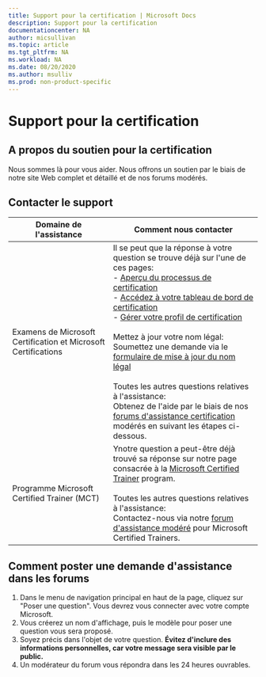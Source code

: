 ```yaml
---
title: Support pour la certification | Microsoft Docs
description: Support pour la certification
documentationcenter: NA
author: micsullivan
ms.topic: article
ms.tgt_pltfrm: NA
ms.workload: NA
ms.date: 08/20/2020
ms.author: msulliv
ms.prod: non-product-specific
---
```

# Support pour la certification

## A propos du soutien pour la certification

Nous sommes là pour vous aider. Nous offrons un soutien par le biais de notre site Web complet et détaillé et de nos forums modérés.

## Contacter le support

| Domaine de l'assistance | Comment nous contacter |
| ------------- | --- |
| Examens de Microsoft Certification et  Microsoft Certifications | Il se peut que la réponse à votre question se trouve déjà sur l'une de ces pages:<br/> - [Aperçu du processus de certification](/learn/certifications/certification-process-overview)<br/>- [Accédez à votre tableau de bord de certification](/learn/certifications/access-certification-dashboard) <br/>- [Gérer votre profil de certification](/learn/certifications/manage-certification-profile)<br/><br/> Mettez à jour votre nom légal:<br/> Soumettez une demande via le [formulaire de mise à jour du nom légal](https://support.microsoft.com/en-us/supportrequestform/de16815f-2fa5-576e-4946-70cae21a4eeb)<br/><br/> Toutes les autres questions relatives à l'assistance:<br/> Obtenez de l'aide par le biais de nos [forums d'assistance certification](https://aka.ms/MCPForum) modérés en suivant les étapes ci-dessous. |
| Programme Microsoft Certified Trainer (MCT) | Ynotre question a peut-être déjà trouvé sa réponse sur notre page consacrée à la [Microsoft Certified Trainer](/learn/certifications/mct-certification) program.<br/><br/> Toutes les autres questions relatives à l'assistance:<br/> Contactez-nous via notre [forum d'assistance modéré](https://trainingsupport.microsoft.com/en-us/tcmct/forum?sort=LastReplyDate&dir=Desc&tab=All&status=all&mod=&modAge=&advFil=&postedAfter=&postedBefore=&threadType=All&isFilterExpanded=false&page=1) pour Microsoft Certified Trainers. |

## Comment poster une demande d'assistance dans les forums

1. Dans le menu de navigation principal en haut de la page, cliquez sur "Poser une question". Vous devrez vous connecter avec votre compte Microsoft.
2. Vous créerez un nom d'affichage, puis le modèle pour poser une question vous sera proposé.
3. Soyez précis dans l'objet de votre question. **Évitez d'inclure des informations personnelles, car votre message sera visible par le public.** 
4. Un modérateur du forum vous répondra dans les 24 heures ouvrables.